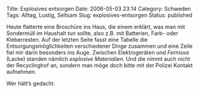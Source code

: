 Title: Explosives entsorgen
Date: 2006-05-03 23:14
Category: Schweden
Tags: Alltag, Lustig, Seltsam
Slug: explosives-entsorgen
Status: published

Heute flatterte eine Broschüre ins Haus, die einem erklärt, was man mit
Sondermüll im Haushalt tun sollte, also z.B. mit Batterien, Farb- oder
Kleberresten. Auf der letzten Seite fasst eine Tabelle die
Entsorgungsmöglichkeiten verschiedener Dinge zusammen und eine Zeile
fiel mir darin besonders ins Auge. Zwischen Elektrogeräten und
*Fernissa* (Lacke) standen nämlich *explosive Materialien*. Und die
nimmt auch nicht der Recyclinghof an, sondern man möge doch bitte mit
der Polizei Kontakt aufnehmen.

Wer hätt’s gedacht.

